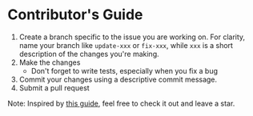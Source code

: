 # Contributor's Guide

1. Create a branch specific to the issue you are working
 on. For clarity, name your branch like `update-xxx` or `fix-xxx`, while `xxx` is a short description of the changes you're making.
1. Make the changes
    * Don't forget to write tests, especially when you fix a bug
1. Commit your changes using a descriptive commit message.
1. Submit a pull request

Note: Inspired by [this guide](https://github.com/freeCodeCamp/how-to-contribute-to-open-source/blob/master/CONTRIBUTING.md), feel free to check it out and leave a star.
